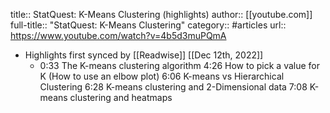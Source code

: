 title:: StatQuest: K-Means Clustering (highlights)
author:: [[youtube.com]]
full-title:: "StatQuest: K-Means Clustering"
category:: #articles
url:: https://www.youtube.com/watch?v=4b5d3muPQmA

- Highlights first synced by [[Readwise]] [[Dec 12th, 2022]]
	- 0:33 The K-means clustering algorithm
	  4:26 How to pick a value for K (How to use an elbow plot)
	  6:06 K-means vs Hierarchical Clustering
	  6:28 K-means clustering and 2-Dimensional data
	  7:08 K-means clustering and heatmaps